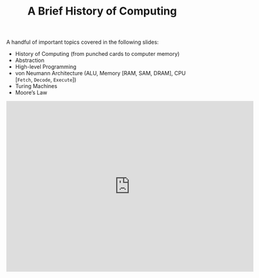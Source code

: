 ﻿---
# Posts need to have the `post` layout
layout: post

# The title of your post
title: A Brief History of Computing

# (Optional) Write a short (~150 characters) description of each blog post.
# This description is used to preview the page on search engines, social media, etc.
description: >
   The importance of computing in *computer* science  

# (Optional) Link to an image that represents your blog post.
# The aspect ratio should be ~16:9.
image: /assets/img/default.jpg

# You can hide the description and/or image from the output
# (only visible to search engines) by setting:
# hide_description: true
# hide_image: true

# (Optional) Each post can have zero or more categories, and zero or more tags.
# The difference is that categories will be part of the URL, while tags will not.
# E.g. the URL of this post is <site.baseurl>/hydejack/2017/11/23/example-content/
categories: [Fall 2020]
tags: []
# If you want a category or tag to have its own page,
# check out `_featured_categories` and `_featured_tags` respectively.
---

A handful of important topics covered in the following slides: 
- History of Computing (from punched cards to computer memory)
- Abstraction
- High-level Programming
- von Neumann Architecture (ALU, Memory [RAM, SAM, DRAM], CPU [`Fetch`, `Decode`, `Execute`])
- Turing Machines
- Moore’s Law

<iframe src="https://docs.google.com/presentation/d/e/2PACX-1vQ_zXlm3BsfN2f6V0-gKhcW79MwgdzbAfbxVfdzRnzEXwUawGkBCGnOuAIXffLBRYaoxWBZM0cwz-iI/embed?start=false&loop=false&delayms=3000" frameborder="0" width="650" height="450" allowfullscreen="true" mozallowfullscreen="true" webkitallowfullscreen="true"></iframe>